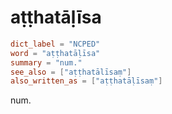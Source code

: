# aṭṭhatāḷīsa

``` toml
dict_label = "NCPED"
word = "aṭṭhatāḷīsa"
summary = "num."
see_also = ["aṭṭhatālīsaṃ"]
also_written_as = ["aṭṭhatāḷīsaṃ"]
```

num.

